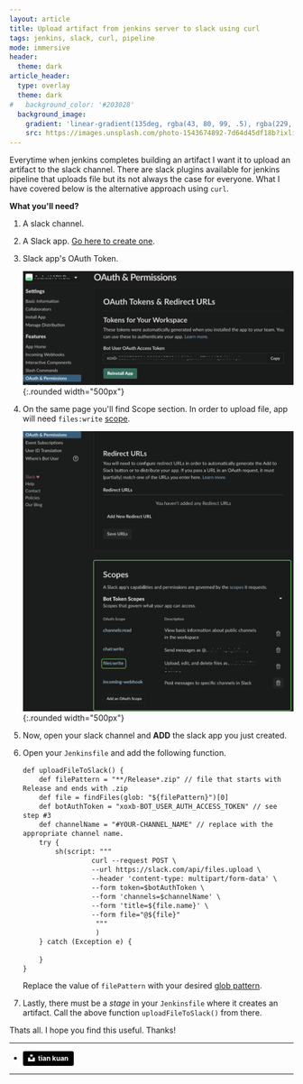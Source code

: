 ```yaml
---
layout: article
title: Upload artifact from jenkins server to slack using curl
tags: jenkins, slack, curl, pipeline
mode: immersive
header:
  theme: dark
article_header:
  type: overlay
  theme: dark
#   background_color: '#203028'
  background_image:
    gradient: 'linear-gradient(135deg, rgba(43, 80, 99, .5), rgba(229, 32, 39, .5))'
    src: https://images.unsplash.com/photo-1543674892-7d64d45df18b?ixlib=rb-1.2.1&ixid=eyJhcHBfaWQiOjEyMDd9&auto=format&fit=crop&w=2130&q=80
---
```



Everytime when jenkins completes building an artifact I want it to upload an artifact to the slack channel. There are slack plugins available for jenkins pipeline that uploads file but its not always the case for everyone. What I have covered below is the alternative approach using `curl`.
<!--more-->

**What you'll need?**
1. A slack channel. 

2. A Slack app. [Go here to create one](https://api.slack.com/apps).

3. Slack app's OAuth Token.
   
   ![Image](/res/2020-03-16-Slack-API-Applications.png){:.rounded width="500px"}
4. On the same page you'll find Scope section. In order to upload file, app will need `files:write` [scope](https://api.slack.com/scopes/files:write).
   
   ![Image](/res/2020-03-16-Slack-API-perm.png){:.rounded width="500px"}
5. Now, open your slack channel and **ADD** the slack app you just created. 


6. Open your `Jenkinsfile` and add the following function.
    ```
    def uploadFileToSlack() {
        def filePattern = "**/Release*.zip" // file that starts with Release and ends with .zip
        def file = findFiles(glob: "${filePattern}")[0]
        def botAuthToken = "xoxb-BOT_USER_AUTH_ACCESS_TOKEN" // see step #3
        def channelName = "#YOUR-CHANNEL_NAME" // replace with the appropriate channel name.
        try {
            sh(script: """
                     curl --request POST \
                     --url https://slack.com/api/files.upload \
                     --header 'content-type: multipart/form-data' \
                     --form token=$botAuthToken \
                     --form 'channels=$channelName' \
                     --form 'title=${file.name}' \
                     --form file="@${file}"
                      """
                      )
        } catch (Exception e) {
        
        }
    }
    ```
    
    Replace the value of `filePattern` with your desired [glob pattern](https://en.wikipedia.org/wiki/Glob_(programming)). 

7. Lastly, there must be a *stage* in your `Jenkinsfile` where it creates an artifact. Call the above function `uploadFileToSlack()` from there.


Thats all. I hope you find this useful. Thanks!

---

- <a style="background-color:black;color:white;text-decoration:none;padding:4px 6px;font-family:-apple-system, BlinkMacSystemFont, &quot;San Francisco&quot;, &quot;Helvetica Neue&quot;, Helvetica, Ubuntu, Roboto, Noto, &quot;Segoe UI&quot;, Arial, sans-serif;font-size:12px;font-weight:bold;line-height:1.2;display:inline-block;border-radius:3px" href="https://unsplash.com/@realaxer?utm_medium=referral&amp;utm_campaign=photographer-credit&amp;utm_content=creditBadge" target="_blank" rel="noopener noreferrer" title="Download free do whatever you want high-resolution photos from tian kuan"><span style="display:inline-block;padding:2px 3px"><svg xmlns="http://www.w3.org/2000/svg" style="height:12px;width:auto;position:relative;vertical-align:middle;top:-2px;fill:white" viewBox="0 0 32 32"><title>unsplash-logo</title><path d="M10 9V0h12v9H10zm12 5h10v18H0V14h10v9h12v-9z"></path></svg></span><span style="display:inline-block;padding:2px 3px">tian kuan</span></a>

---